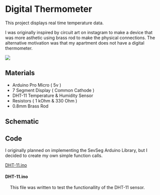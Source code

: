 <h1>Digital Thermometer</h1>

This project displays real time temperature data.

I was originally inspired by circuit art on instagram to make a device that was more asthetic using brass rod to make the physical connections. The alternative motivation was that my apartment does not have a digital thermometer. 

<img src='https://lh3.googleusercontent.com/BQAatViSDg6Xe5bStlQCquC0nRSNGjbFQP8l6Q-zMrRMkjRLxdxZrqLgaYsEfV7nFklTrxYw9iGJxMiJvHqfNfJANmRVA5L_4kiuv-FShwmIjbCt2AEXxMfw8uTGWvNy62yPS4HqAw=w2400'></img>

<h2>Materials</h2>

- Arduino Pro Micro ( 5v )
- 7 Segment Display ( Common Cathode )
- DHT-11 Temperature & Humidity Sensor
- Resistors ( 1 kOhm & 330 Ohm )
- 0.8mm Brass Rod

<h2>Schematic</h2>


<h2>Code</h2>

I originally planned on implementing the SevSeg Arduino Library, but I decided to create my own simple function calls. 

[DHT-11.ino](/DHT-11/DHT-11.ino)

<h4><a style='color: inherit;' src='/DHT-11/DHT-11.ino'>DHT-11.ino</a></h4>

<p> &nbsp;&nbsp;&nbsp; This file was written to test the functionallity of the DHT-11 sensor.</p> 

